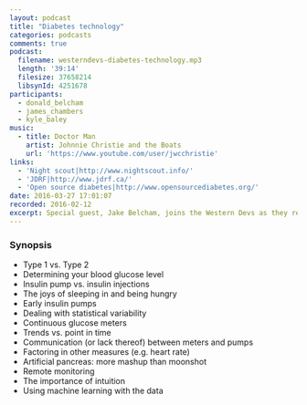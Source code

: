 ```yaml
---
layout: podcast
title: "Diabetes technology"
categories: podcasts
comments: true
podcast:
  filename: westerndevs-diabetes-technology.mp3
  length: '39:14'
  filesize: 37658214
  libsynId: 4251678
participants:
  - donald_belcham
  - james_chambers
  - kyle_baley
music:
  - title: Doctor Man
    artist: Johnnie Christie and the Boats
    url: 'https://www.youtube.com/user/jwcchristie'
links:
  - 'Night scout|http://www.nightscout.info/'
  - 'JDRF|http://www.jdrf.ca/'
  - 'Open source diabetes|http://www.opensourcediabetes.org/'
date: 2016-03-27 17:01:07
recorded: 2016-02-12
excerpt: Special guest, Jake Belcham, joins the Western Devs as they review the state of diabetes technology today and what's coming in the future
---
```


### Synopsis

* Type 1 vs. Type 2
* Determining your blood glucose level
* Insulin pump vs. insulin injections
* The joys of sleeping in and being hungry
* Early insulin pumps
* Dealing with statistical variability
* Continuous glucose meters
* Trends vs. point in time
* Communication (or lack thereof) between meters and pumps
* Factoring in other measures (e.g. heart rate)
* Artificial pancreas: more mashup than moonshot
* Remote monitoring
* The importance of intuition
* Using machine learning with the data
